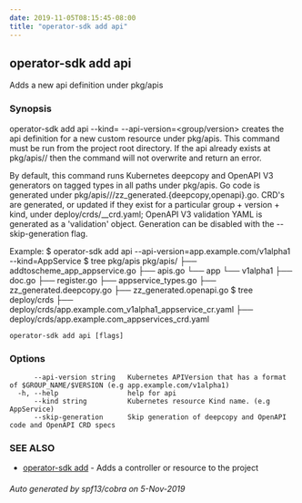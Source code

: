 ```yaml
---
date: 2019-11-05T08:15:45-08:00
title: "operator-sdk add api"
---
```

## operator-sdk add api

Adds a new api definition under pkg/apis

### Synopsis

operator-sdk add api --kind=<kind> --api-version=<group/version> creates the
api definition for a new custom resource under pkg/apis. This command must be
run from the project root directory. If the api already exists at
pkg/apis/<group>/<version> then the command will not overwrite and return an
error.

By default, this command runs Kubernetes deepcopy and OpenAPI V3 generators on
tagged types in all paths under pkg/apis. Go code is generated under
pkg/apis/<group>/<version>/zz_generated.{deepcopy,openapi}.go. CRD's are
generated, or updated if they exist for a particular group + version + kind,
under deploy/crds/<full group>_<resource>_crd.yaml; OpenAPI V3 validation YAML
is generated as a 'validation' object. Generation can be disabled with the
--skip-generation flag.

Example:
	$ operator-sdk add api --api-version=app.example.com/v1alpha1 --kind=AppService
	$ tree pkg/apis
	pkg/apis/
	├── addtoscheme_app_appservice.go
	├── apis.go
	└── app
		└── v1alpha1
			├── doc.go
			├── register.go
			├── appservice_types.go
			├── zz_generated.deepcopy.go
			├── zz_generated.openapi.go
	$ tree deploy/crds
	├── deploy/crds/app.example.com_v1alpha1_appservice_cr.yaml
	├── deploy/crds/app.example.com_appservices_crd.yaml


```
operator-sdk add api [flags]
```

### Options

```
      --api-version string   Kubernetes APIVersion that has a format of $GROUP_NAME/$VERSION (e.g app.example.com/v1alpha1)
  -h, --help                 help for api
      --kind string          Kubernetes resource Kind name. (e.g AppService)
      --skip-generation      Skip generation of deepcopy and OpenAPI code and OpenAPI CRD specs
```

### SEE ALSO

* [operator-sdk add](operator-sdk_add)	 - Adds a controller or resource to the project

###### Auto generated by spf13/cobra on 5-Nov-2019
